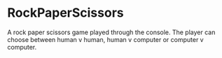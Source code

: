 # RockPaperScissors
A rock paper scissors game played through the console. The player can choose between human v human, human v computer or computer v computer.
